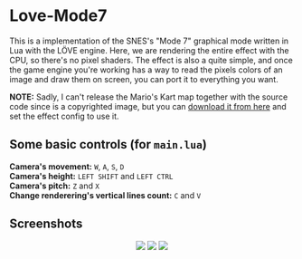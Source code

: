 # Love-Mode7

This is a implementation of the SNES's "Mode 7" graphical mode written in Lua with the LÖVE engine. Here, we are rendering the entire effect with the CPU, so there's no pixel shaders. The effect is also a quite simple, and once the game engine you're working has a way to read the pixels colors of an image and draw them on screen, you can port it to everything you want.

**NOTE:** Sadly, I can't release the Mario's Kart map together with the source code since is a copyrighted image, but you can [download it from here](https://mkpc.malahieude.net/images/maps/map1.png) and set the effect config to use it.

## Some basic controls (for `main.lua`)

**Camera's movement:** `W`, `A`, `S`, `D`  
**Camera's height:** `LEFT SHIFT` and `LEFT CTRL`  
**Camera's pitch:** `Z` and `X`  
**Change renderering's vertical lines count:** `C` and `V`

## Screenshots

<p align="center">
    <img src="https://i.imgur.com/1El58kX.png">
    <img src="https://i.imgur.com/eWsYFTA.png">
    <img src="https://i.imgur.com/1ztdQWi.png">
</p>
